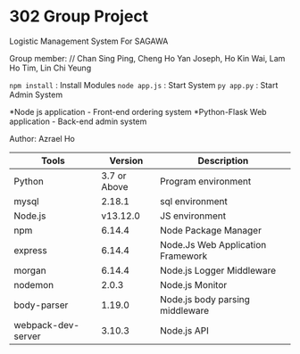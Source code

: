 # 302 Group Project 
Logistic Management System For SAGAWA

Group member: //
Chan Sing Ping, 
Cheng Ho Yan Joseph, 
Ho Kin Wai, 
Lam Ho Tim, 
Lin Chi Yeung

`npm install` : Install Modules
`node app.js` : Start System
`py app.py`   : Start Admin System

*Node js application - Front-end ordering system
*Python-Flask Web application - Back-end admin system

Author: Azrael Ho

| Tools              | Version      | Description                       |
| ------------------ | ------------ | --------------------------------- |
| Python             | 3.7 or Above | Program environment               |
| mysql              | 2.18.1       | sql environment                   |
| Node.js            | v13.12.0     | JS environment                    |
| npm                | 6.14.4       | Node Package Manager              |
| express            | 6.14.4       | Node.Js Web Application Framework |
| morgan             | 6.14.4       | Node.js Logger Middleware         |
| nodemon            | 2.0.3        | Node.js Monitor                   |
| body-parser        | 1.19.0       | Node.js body parsing middleware   |
| webpack-dev-server | 3.10.3       | Node.js API                       |
